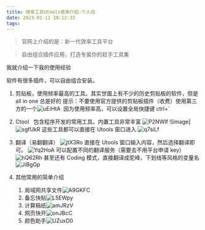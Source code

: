 ```yaml
---
title: 效率工具Utools使用介绍-个人向
date: 2023-01-11 18:12:33
tags:
---
```


> 官网上介绍的是：新一代效率工具平台

> 自由组合插件应用，打造专属你的趁手工具集

我就介绍一下我的使用经验

软件有很多插件，可以自由组合安装。

1.  剪贴板，使用频率最高的工具。其实世面上有不少的历史剪贴板的软件，但是 all in one 总是好的 ​ 提示：不要使用官方提供的剪贴板插件（收费）使用第三方的一个![uEiHtA](https://cdn.jsdelivr.net/gh/houxiaozhao/imageLibrary@master/uPic/2023/09/04/uEiHtA.png) ​ 因为使用频率高，可以设置全局快捷键 ctrl+\`
2.  Ctool   包含程序开发的常用工具。内置工具非常丰富
    ![P2NWIf](https://cdn.jsdelivr.net/gh/houxiaozhao/imageLibrary@master/uPic/2023/09/04/P2NWIf.png)
    ![image]![sgfUkR](https://cdn.jsdelivr.net/gh/houxiaozhao/imageLibrary@master/uPic/2023/09/04/sgfUkR.png)
    这些工具都可以直接在 Utools 窗口进入
    ![q7siLf](https://cdn.jsdelivr.net/gh/houxiaozhao/imageLibrary@master/uPic/2023/09/04/q7siLf.png)
3.  翻译（易翻翻译）
    ![jtX3Ro](https://cdn.jsdelivr.net/gh/houxiaozhao/imageLibrary@master/uPic/2023/09/04/jtX3Ro.png)
    直接在 Utools 窗口输入内容，然后选择翻译即可。
    ![Yq2HoA](https://cdn.jsdelivr.net/gh/houxiaozhao/imageLibrary@master/uPic/2023/09/04/Yq2HoA.png)
    可以配置不同的翻译服务（需要去不用平台申请 key）
    ![hQ62Rh](https://cdn.jsdelivr.net/gh/houxiaozhao/imageLibrary@master/uPic/2023/09/04/hQ62Rh.png)
    甚至还有 Coding 模式，直接翻译成驼峰，下划线等风格的变量名
    ![JiBgGp](https://cdn.jsdelivr.net/gh/houxiaozhao/imageLibrary@master/uPic/2023/09/04/JiBgGp.png)
4.  其他常用的简单介绍

    1.  局域网共享文件![A9GKFC](https://cdn.jsdelivr.net/gh/houxiaozhao/imageLibrary@master/uPic/2023/09/04/A9GKFC.png)
    2.  备忘快贴![L5EWpy](https://cdn.jsdelivr.net/gh/houxiaozhao/imageLibrary@master/uPic/2023/09/04/L5EWpy.png)
    3.  计算稿纸![amJRzV](https://cdn.jsdelivr.net/gh/houxiaozhao/imageLibrary@master/uPic/2023/09/04/amJRzV.png)
    4.  网页快开![onJBcC](https://cdn.jsdelivr.net/gh/houxiaozhao/imageLibrary@master/uPic/2023/09/04/onJBcC.png)
    5.  颜色助手![UZuxD0](https://cdn.jsdelivr.net/gh/houxiaozhao/imageLibrary@master/uPic/2023/09/04/UZuxD0.png)
